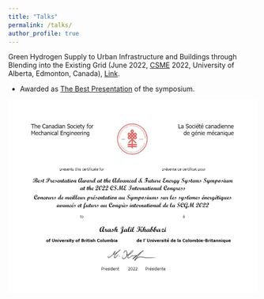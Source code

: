 ```yaml
---
title: "Talks"
permalink: /talks/
author_profile: true
---
```


Green Hydrogen Supply to Urban Infrastructure and Buildings through Blending into the Existing Grid (June 2022, [CSME](https://www.csme-scgm.ca/conferences) 2022, University of Alberta, Edmonton, Canada), [Link](https://era.library.ualberta.ca/items/f608e27a-3211-49ab-867b-c399a35c6476).

* Awarded as [The Best Presentation](../files/Best-Presentation-Arash-Jalil-Khabbazi.pdf) of the symposium.

![Alt text](../files/BestPresentation.jpg "Certificate")
